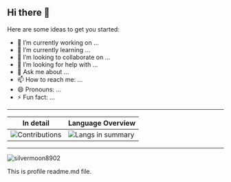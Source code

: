 ## Hi there 👋

Here are some ideas to get you started:

- 🔭 I’m currently working on ...
- 🌱 I’m currently learning ...
- 👯 I’m looking to collaborate on ...
- 🤔 I’m looking for help with ...
- 💬 Ask me about ...
- 📫 How to reach me: ...
- 😄 Pronouns: ...
- ⚡ Fun fact: ...

<div align="center">

  ----
  | In detail | Language Overview |
  |-----------|--------------------|
  | ![Contributions](https://streak-stats.demolab.com?user=silvermoon8902&theme=tokyonight) | ![Langs in summary](https://github-readme-stats.vercel.app/api/top-langs/?username=silvermoon8902&theme=tokyonight&hide_border=false&include_all_commits=false&count_private=false&layout=compact&langs_count=4) |
  ---
</div>

<img src="https://github-profile-trophy.vercel.app/?username=silvermoon8902" alt="silvermoon8902" />

This is profile readme.md file.
